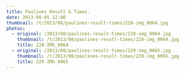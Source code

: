 ```yaml
---
title: Paulines Result & Times.
date: 2013-08-05 12:00
thumbnail: /t/2013/08/paulines-result-times/228-img_0064.jpg
photos:
  - original: /2013/08/paulines-result-times/228-img_0064.jpg
    thumbnail: /t/2013/08/paulines-result-times/228-img_0064.jpg
    title: 228-IMG_0064
  - original: /2013/08/paulines-result-times/229-img_0065.jpg
    thumbnail: /t/2013/08/paulines-result-times/229-img_0065.jpg
    title: 229-IMG_0065
---
```


